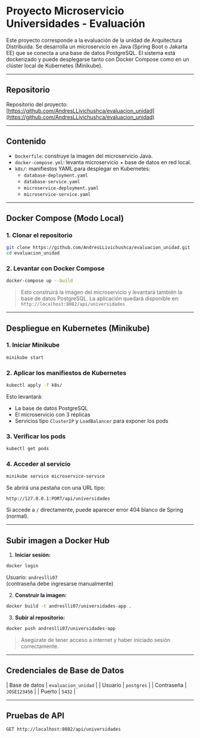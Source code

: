 # Proyecto Microservicio Universidades - Evaluación

Este proyecto corresponde a la evaluación de la unidad de Arquitectura Distribuida. Se desarrolla un microservicio en Java (Spring Boot o Jakarta EE) que se conecta a una base de datos PostgreSQL. El sistema está dockerizado y puede desplegarse tanto con Docker Compose como en un clúster local de Kubernetes (Minikube).

---

## Repositorio

Repositorio del proyecto:  
[https://github.com/AndresLLivichushca/evaluacion_unidad](https://github.com/AndresLLivichushca/evaluacion_unidad)

---

## Contenido

- `Dockerfile`: construye la imagen del microservicio Java.
- `docker-compose.yml`: levanta microservicio + base de datos en red local.
- `k8s/`: manifiestos YAML para desplegar en Kubernetes:
  - `database-deployment.yaml`
  - `database-service.yaml`
  - `microservice-deployment.yaml`
  - `microservice-service.yaml`

---

## Docker Compose (Modo Local)

### 1. Clonar el repositorio

```bash
git clone https://github.com/AndresLLivichushca/evaluacion_unidad.git
cd evaluacion_unidad
```

### 2. Levantar con Docker Compose

```bash
docker-compose up --build
```

> Esto construirá la imagen del microservicio y levantará también la base de datos PostgreSQL. La aplicación quedará disponible en:  
> `http://localhost:8082/api/universidades`

---

## Despliegue en Kubernetes (Minikube)

### 1. Iniciar Minikube

```bash
minikube start
```

### 2. Aplicar los manifiestos de Kubernetes

```bash
kubectl apply -f k8s/
```

Esto levantará:
- La base de datos PostgreSQL
- El microservicio con 3 réplicas
- Servicios tipo `ClusterIP` y `LoadBalancer` para exponer los pods

### 3. Verificar los pods

```bash
kubectl get pods
```

### 4. Acceder al servicio

```bash
minikube service microservice-service
```

Se abrirá una pestaña con una URL tipo:

```
http://127.0.0.1:PORT/api/universidades
```

Si accede a `/` directamente, puede aparecer error 404 blanco de Spring (normal).

---

## Subir imagen a Docker Hub

1. **Iniciar sesión:**

```bash
docker login
```

Usuario: `andreslli07`  
(contraseña debe ingresarse manualmente)

2. **Construir la imagen:**

```bash
docker build -t andreslli07/universidades-app .
```

3. **Subir al repositorio:**

```bash
docker push andreslli07/universidades-app
```

> Asegúrate de tener acceso a internet y haber iniciado sesión correctamente.

---

## Credenciales de Base de Datos

| Base de datos  | `evaluacion_unidad` |
| Usuario        | `postgres`    |
| Contraseña     | `JOSE123456`  |
| Puerto         | `5432`        |

---

## Pruebas de API

```
GET http://localhost:8082/api/universidades
```


